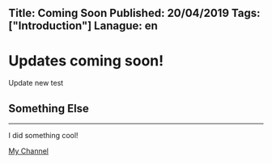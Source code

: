 Title: Coming Soon
Published: 20/04/2019
Tags: ["Introduction"]
Lanague: en
---


# Updates coming soon!
Update new test

## Something Else
---
I did something cool!

[My Channel]("https://youtube.com")